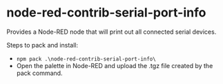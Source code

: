# node-red-contrib-serial-port-info

Provides a Node-RED node that will print out all connected serial devices.

Steps to pack and install:
- `npm pack .\node-red-contrib-serial-port-info\`
- Open the palette in Node-RED and upload the .tgz file created by the pack command.
